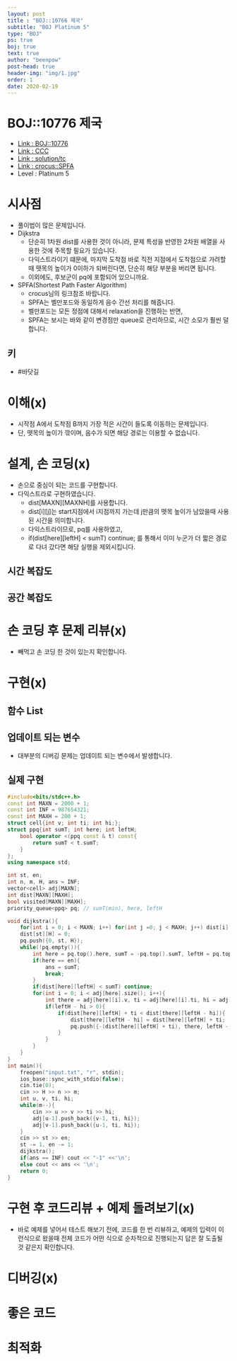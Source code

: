 ```yaml
---
layout: post
title : "BOJ::10766 제국"
subtitle: "BOJ Platinum 5"
type: "BOJ"
ps: true
boj: true
text: true
author: "beenpow"
post-head: true
header-img: "img/1.jpg"
order: 1
date: 2020-02-19
---
```


# BOJ::10776 제국
- [Link : BOJ::10776](https://www.acmicpc.net/problem/10776)
- [Link : CCC](https://www.cemc.uwaterloo.ca/contests/computing/2015/index.html)
- [Link : solution/tc](http://mmhs.ca/ccc/index.htm)
- [Link : crocus::SPFA](https://www.crocus.co.kr/1089)
- Level : Platinum 5

# 시사점
- 풀이법이 많은 문제입니다.
- Dijkstra
  - 단순히 1차원 dist를 사용한 것이 아니라, 문제 특성을 반영한 2차원 배열을 사용한 것에 주목할
    필요가 있습니다.
  - 다익스트라이기 떄문에, 마지막 도착점 바로 직전 지점에서 도착점으로 가려할때 뗏목의 높이가
    0이하가 되버린다면, 단순히 해당 부분을 버리면 됩니다.
  - 이외에도, 후보군이 pq에 포함되어 있으니까요.
- SPFA(Shortest Path Faster Algorithm)
  - crocus님의 링크참조 바랍니다.
  - SPFA는 벨만포드와 동일하게 음수 간선 처리를 해줍니다.
  - 벨만포드는 모든 정점에 대해서 relaxation을 진행하는 반면,
  - SPFA는 보시는 바와 같이 변경점만 queue로 관리하므로, 시간 소모가 훨씬 덜 합니다.

## 키
- #바닷길

# 이해(x)
- 시작점 A에서 도착점 B까지 가장 적은 시간이 들도록 이동하는 문제입니다.
- 단, 뗏목의 높이가 깎이며, 음수가 되면 해당 경로는 이용할 수 없습니다.

# 설계, 손 코딩(x)
- 손으로 중심이 되는 코드를 구현합니다.
- 다익스트라로 구현하였습니다.
  - dist[MAXN][MAXNH]를 사용합니다.
  - dist[i][j]는 start지점에서 i지점까지 가는데 j만큼의 뗏목 높이가 남았을때 사용된 시간을
    의미합니다. 
  - 다익스트라이므로, pq를 사용하였고,
  - if(dist[here][leftH] < sumT) continue; 를 통해서 이미 누군가 더 짧은 경로로 다녀 갔다면 해당
    실행을 제외시킵니다.

## 시간 복잡도

## 공간 복잡도

# 손 코딩 후 문제 리뷰(x)
- 빼먹고 손 코딩 한 것이 있는지 확인합니다.

# 구현(x)

## 함수 List 

## 업데이트 되는 변수
- 대부분의 디버깅 문제는 업데이트 되는 변수에서 발생합니다.

## 실제 구현 

```cpp
#include<bits/stdc++.h>
const int MAXN = 2000 + 1;
const int INF = 987654321;
const int MAXH = 200 + 1;
struct cell{int v; int ti; int hi;};
struct ppq{int sumT; int here; int leftH;
    bool operator <(ppq const & t) const{
        return sumT < t.sumT;
    }
};
using namespace std;

int st, en;
int n, m, H, ans = INF;
vector<cell> adj[MAXN];
int dist[MAXN][MAXH];
bool visited[MAXN][MAXH];
priority_queue<ppq> pq; // sumT(min), here, leftH

void dijkstra(){
    for(int i = 0; i < MAXN; i++) for(int j =0; j < MAXH; j++) dist[i][j] = INF;
    dist[st][H] = 0;
    pq.push({0, st, H});
    while(!pq.empty()){
        int here = pq.top().here, sumT = -pq.top().sumT, leftH = pq.top().leftH; pq.pop();
        if(here == en){
            ans = sumT;
            break;
        }
        if(dist[here][leftH] < sumT) continue;
        for(int i = 0; i < adj[here].size(); i++){
            int there = adj[here][i].v, ti = adj[here][i].ti, hi = adj[here][i].hi;
            if(leftH - hi > 0){
                if(dist[here][leftH] + ti < dist[there][leftH - hi]){
                    dist[there][leftH - hi] = dist[here][leftH] + ti;
                    pq.push({-(dist[here][leftH] + ti), there, leftH - hi});
                }
            }
        }
    }
}
int main(){
    freopen("input.txt", "r", stdin);
    ios_base::sync_with_stdio(false);
    cin.tie(0);
    cin >> H >> n >> m;
    int u, v, ti, hi;
    while(m--){
        cin >> u >> v >> ti >> hi;
        adj[u-1].push_back({v-1, ti, hi});
        adj[v-1].push_back({u-1, ti, hi});
    }
    cin >> st >> en;
    st -= 1, en -= 1;
    dijkstra();
    if(ans == INF) cout << "-1" <<'\n';
    else cout << ans << '\n';
    return 0;
}
```


# 구현 후 코드리뷰 + 예제 돌려보기(x)
- 바로 예제를 넣어서 테스트 해보기 전에, 코드를 한 번 리뷰하고, 예제의 입력이 이런식으로 왔을때
  전체 코드가 어떤 식으로 순차적으로 진행되는지 답은 잘 도출될 것 같은지 확인합니다.

# 디버깅(x)

# 좋은 코드

# 최적화
